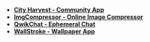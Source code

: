 
-  [**City Harvest - Community App**](https://city-harvest-app.web.app/) <br>
-  [**ImgCompressor - Online Image Compressor**](https://imgcompressor-app.web.app) <br>
- [**QwikChat - Ephemeral Chat**](https://qwikchat.web.app) <br>
-  [**WallStroke - Wallpaper App**](https://play.google.com/store/apps/details?id=com.appy.wallstroke) <br>
